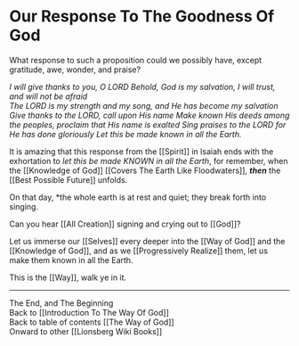 # Our Response To The Goodness Of God

What response to such a proposition could we possibly have, except gratitude, awe, wonder, and praise? 

*I will give thanks to you, O LORD*
*Behold, God is my salvation, I will trust, and will not be afraid*  
*The LORD is my strength and my song, and He has become my salvation*  
*Give thanks to the LORD, call upon His name*
*Make known His deeds among the peoples, proclaim that His name is exalted*
*Sing praises to the LORD for He has done gloriously*
*Let this be made known in all the Earth.*

It is amazing that this response from the [[Spirit]] in Isaiah ends with the exhortation to *let this be made KNOWN in all the Earth*, for remember, when the [[Knowledge of God]] [[Covers The Earth Like Floodwaters]], ***then*** the [[Best Possible Future]] unfolds. 

On that day, *the whole earth is at rest and quiet;
they break forth into singing.

Can you hear [[All Creation]] signing and crying out to [[God]]? 

Let us immerse our [[Selves]] every deeper into the [[Way of God]] and the [[Knowledge of God]], and as we [[Progressively Realize]] them, let us make them known in all the Earth. 

This is the [[Way]], walk ye in it. 

___

The End, and The Beginning  
Back to [[Introduction To The Way Of God]]  
Back to table of contents [[The Way of God]]  
Onward to other [[Lionsberg Wiki Books]]  

